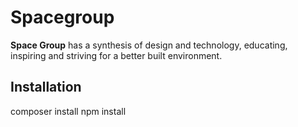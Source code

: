 # Spacegroup

**Space Group** has a synthesis of design and technology, educating, inspiring and striving for a better built environment.

## Installation

composer install
npm install